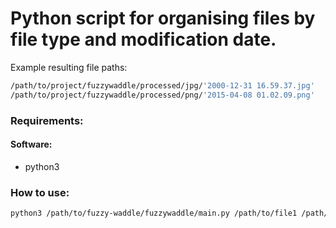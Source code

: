 # Python script for organising files by file type and modification date.

Example resulting file paths:
```bash
/path/to/project/fuzzywaddle/processed/jpg/'2000-12-31 16.59.37.jpg'
/path/to/project/fuzzywaddle/processed/png/'2015-04-08 01.02.09.png'
```

### Requirements:
#### Software:
 - python3

### How to use:
```bash
python3 /path/to/fuzzy-waddle/fuzzywaddle/main.py /path/to/file1 /path/to/file2 /path/to/file3
```